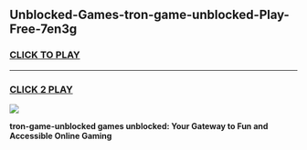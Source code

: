 
## Unblocked-Games-tron-game-unblocked-Play-Free-7en3g
<h3>
<a href="https://premium76.site?title=tron-game-unblocked&ref=22A">CLICK TO PLAY</a></h3>
<hr>

<h3>
<a href="https://premium76.site?title=tron-game-unblocked&ref=22A">CLICK 2 PLAY</a>
  
</h3>

<a href="https://premium76.site?title=tron-game-unblocked&ref=22A"><img src="https://clearcache.store/games.png"></a>


**tron-game-unblocked games unblocked: Your Gateway to Fun and Accessible Online Gaming**
